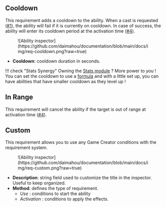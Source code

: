 ## Cooldown

This requirement adds a cooldown to the ability. When a cast is requested ([#1](../#execution-sequence)), the ability will fail if it is currently on cooldown. In case of success, the ability will enter its cooldown period at the activation time ([#4](../#execution-sequence)).

<figure markdown>
  ![Ability inspector](https://github.com/daimahou/documentation/blob/main/docs/img/req-cooldown.png?raw=true)
</figure>

- **Cooldown**: cooldown duration in seconds.

!!! check "Stats Synergy"
    Owning the [Stats module](https://docs.gamecreator.io/stats/) ? More power to you ! You can set the cooldown to use a [formula](https://docs.gamecreator.io/stats/formulas/) and with a little set up, you can have abilities that have smaller cooldown as they level up !


## In Range

This requirement will cancel the ability if the target is out of range at activation time ([#4](../#execution-sequence)).


## Custom

This requirement allows you to use any Game Creator conditions with the requirement system.

<figure markdown>
  ![Ability inspector](https://github.com/daimahou/documentation/blob/main/docs/img/req-custom.png?raw=true)
</figure>

- **Description**: string field used to customize the title in the inspector. Useful to keep organized.
- **Method**: defines the type of requirement.
    - *Use* : conditions to start the ability
    - *Activation* : conditions to apply the effects.
